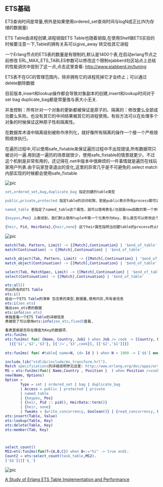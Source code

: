 

## ETS基础

ETS查询时间是常量,例外是如果使用ordered_set查询时间与logN成正比(N为存储的数据量)

ETS Table由进程创建,进程销毁ETS Table也随着销毁,在使用Shell做ETS实验的时候要注意一下,Table的拥有关系可以give_away 转交给其它进程

一个Erlang节点的ETS表的数量是有限制的,默认是1400个表,在启动erlang节点之前修改 ERL_MAX_ETS_TABLES参数可以修改这个限制ejabberd社区站点上总结的性能调优中提到了这一点,点击这里查看:
<http://www.ejabberd.im/tuning>

ETS表不在GC的管理范围内，除非拥有它的进程死掉它才会终止；可以通过delete删除数据

目前版本,insert和lookup操作都会导致对象副本的创建,insert和lookup时间对于set bag duplicate_bag都是常量值与表大小无关.

并发控制：所有针对一个对象的更新都被保证是原子的、隔离的：修改要么全部成功要么失败。也没有其它的中间结果被其它的进程使用。有些方法可以在处理多个对象的时候保证这种原子性和隔离性。

在数据库术语中隔离级别被称作序列化，就好像所有隔离的操作一个接一个严格按照顺序执行。

在遍历过程中,可以使用safe_fixtable来保证遍历过程中不出现错误,所有数据项只被访问一遍.用到逐一遍历的场景就很少，使用safe_fixtable的情景就更少。不过这个机制是非常有用的，还记得在.net中版本中很麻烦的一件事情就是遍历在线玩家用户列表.由于玩家登录退出的变化,这里的异常几乎是不可避免的.select match内部实现的时候都会使用safe_fixtable

![pic](/images/screenshot_1534763574440.png)

```erlang
set,ordered_set,bag,duplicate_bag 指定创建的table类型

public,private,protected 指定table的访问权限，若是public表示所有process都可以对该table进行读写(只要你知道TableId或者TableName)，private表示只有创建表的process才能对table进行读写，而protected则表示所有的process都可以对表进行读取，但是只有创建表的process能够对表进行写操作（ps: ets table仅可以被同一个erlang node中的processes共享）

named_table 若指定了named_table这个属性，就可以使用表名(也就是new函数的第一个参数Name)对表进行操作，而无需使用TableId

{keypos,Pos} 上面说到，我们默认使用tuple中第一个元素作为Key，那么是否可以修改这个规则呢？自然可以，使用{keypos,Pos}即可，其中Pos就是表示使用tuple中第几个元素作为Key

{heir, Pid, HeirData},{heir,none} 这个heir属性指明当创建table的process终止时，是否有其他process来继承这个table，默认值是{heir,none},表示没有继承者，所以当创建表的process终止时，表也随之被delete；若我们指定了{heir,Pid,HeirData}，那么当创建表的process终止时，process identifer为Pid的process将会收到一个消息：{'ETS-TRANSFER',tid(),FromPid,HeirData},这样表的拥有权就转交了，我们可以看下面这段测试代码
```

![pic](/images/screenshot_1534763622130.png)

```erlang
match(Tab, Pattern, Limit) -> {[Match],Continuation} | '$end_of_table'
match(Continuation) -> {[Match],Continuation} | '$end_of_table' 

match_object(Tab, Pattern, Limit) -> {[Match],Continuation} | '$end_of_table'
match_object(Continuation) -> {[Match],Continuation} | '$end_of_table'  

select(Tab, MatchSpec, Limit) -> {[Match],Continuation} | '$end_of_table' 
select(Continuation) -> {[Match],Continuation} | '$end_of_table' 

ets:all()
列出所有的ETS Table  
ets:i()
给出一个ETS Table的清单 包含表的类型,数据量,使用内存,所有者信息 
ets:i(zen_ets)
输出zen_ets表的数据
ets:info(zen_ets)
单独查看一个ETS Table的详细信息
表被锁了可以使用ets:info(zen_ets,fixed)查看, 

看表里面是否存在键值为Key的数据项. 
ets:fun2ms
ets:fun2ms( fun( {Name, Country, Job} ) when Job /= cook -> [Country, Name] end ). 
  [{{'$1','$2','$3'}, [{'/=','$3',cook}], [['$2','$1']]}] 
   
ets:fun2ms( fun( #table{ name=N, id= Id } ) when N > 1000 -> ['$$'] end ) 

include_lib("stdlib/include/ms_transform.hrl").
Match specifications的详细说明参见这里: http://www.erlang.org/doc/apps/erts/match_spec.html  
MS = ets:fun2ms(fun({ Name,Country , Position }  ) when Position /=cook -> [Country,Name ] end   )  
new(Name, Options)
Option = 
       Type = set | ordered_set | bag | duplicate_bag
       | Access = public | protected | private
       | named_table
       | {keypos, Pos}
       | {heir, Pid :: pid(), HeirData::term()}
       | {heir, none}
       | Tweaks = {write_concurrency, boolean()} | {read_concurrency, boolean()} | compressed
ets:insert(Table, Value)
ets:lookup(Table, Key)
ets:delete(Table, Key)
ets:member(Tab, Key) 



select_count()
MS2=ets:fun2ms(fun(T={A,B,C}) when B=:="hi" -> true end). 
Count2 = ets:select_count(task_table,MS2). 
['$$']||['$_']

```

![pic](/images/screenshot_1534763659878.png)

[A Study of Erlang ETS Table Implementation and Performance](https://snapbrowse.com/browse.php/Oi8vd3d3/LmVybGFu/Zy5zZS93/b3Jrc2hv/cC8yMDAz/L3BhcGVy/L3A0My1m/cml0Y2hp/ZS5wZGY_/3D/b0/)
